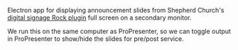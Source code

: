 Electron app for displaying announcement slides from Shepherd Church's [digital signage Rock plugin](https://github.com/ShepherdDev/digital-signage) full screen on a secondary monitor.

We run this on the same computer as ProPresenter, so we can toggle output in ProPresenter to show/hide the slides for pre/post service.
